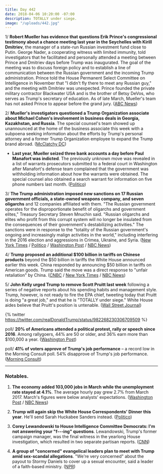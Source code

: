 ```yaml
---
title: Day 442
date: 2018-04-06 10:20:00 -07:00
description: TOTALLY under siege.
image: "/uploads/442.jpg"
---
```


1/ **Robert Mueller has evidence that questions Erik Prince's congressional testimony about a chance meeting last year in the Seychelles with Kirill Dmitriev**, the manager of a state-run Russian investment fund close to Putin. George Nader, a cooperating witness with limited immunity, told investigators that he facilitated and personally attended a meeting between Prince and Dmitriev days before Trump was inaugurated. The goal of the meeting was to discuss foreign policy and to establish a line of communication between the Russian government and the incoming Trump administration. Prince told the House Permanent Select Committee on Intelligence in November that "I didn't fly there to meet any Russian guy," and the meeting with Dmitriev was unexpected. Prince founded the private military contractor Blackwater USA and is the brother of Betsy DeVos, who serves as Trump's secretary of education. As of late March, Mueller's team has not asked Prince to appear before the grand jury. ([ABC News](http://abcnews.go.com/Politics/mueller-evidence-raising-questions-prince-testimony-meeting-russian/story?id=54277090))

2/ **Mueller's investigators questioned a Trump Organization associate about Michael Cohen's involvement in business deals in Georgia, Kazakhstan, and Russia**. The special counsel's team showed up unannounced at the home of the business associate this week with a subpoena seeking information about the efforts by Trump's personal attorney and a former Trump Organization employee to expand the Trump brand abroad. ([McClatchy DC](http://www.mcclatchydc.com/news/nation-world/national/article208090764.html))

* **Last year, Mueller seized three bank accounts a day before Paul Manafort was indicted**. The previously unknown move was revealed in a list of warrants prosecutors submitted to a federal court in Washington after Manafort's defense team complained that the government was withholding information about how the warrants were obtained. The special counsel also obtained a search warrant for information on five phone numbers last month. ([Politico](https://www.politico.com/story/2018/04/05/manafort-mueller-moves-to-seize-bank-accounts-505307))

3/ **The Trump administration imposed new sanctions on 17 Russian government officials, a state-owned weapons company, and seven oligarchs** and 12 companies affiliated with them. "The Russian government operates for the disproportionate benefit of oligarchs and government elites," Treasury Secretary Steven Mnuchin said. "Russian oligarchs and elites who profit from this corrupt system will no longer be insulated from the consequences of their government's destabilizing activities." The sanctions were in response to the "totality of the Russian government's ongoing and increasingly malign activities in the world," including interfering in the 2016 election and aggressions in Crimea, Ukraine, and Syria. ([New York Times](https://www.nytimes.com/2018/04/06/us/politics/trump-sanctions-russia-putin-oligarchs.html) / [Politico](https://www.politico.com/story/2018/04/06/trump-targets-putins-closest-advisors-505500) / [Washington Post](https://www.washingtonpost.com/politics/trump-administration-imposes-sweeping-new-sanctions-on-russian-elite/2018/04/06/97df2782-398e-11e8-b57c-9445cc4dfa5e_story.html) / [NBC News](https://www.nbcnews.com/politics/white-house/trump-imposes-major-sanctions-russian-oligarchs-officials-companies-n863271))

4/ **Trump proposed an additional $100 billion in tariffs on Chinese products** beyond the $50 billion in tariffs the White House announced earlier this week. China responded by announcing $50 billion in tariffs on American goods. Trump said the move was a direct response to "unfair retaliation" by China. ([CNBC](https://www.cnbc.com/2018/04/05/trump-asks-us-trade-representative-to-consider-100-billion-in-additional-tariffs-on-chinese-products.html) / [New York Times](https://www.nytimes.com/2018/04/05/business/trump-trade-war-china.html) / [NBC News](https://www.nbcnews.com/politics/donald-trump/trump-looks-impose-additional-100-billion-china-tariffs-n863176))

5/ **John Kelly urged Trump to remove Scott Pruitt last week** following a series of negative reports about his spending habits and management style. Trump, however, is not ready to fire the EPA chief, tweeting today that Pruitt is doing "a great job," and that he is "TOTALLY under siege." White House aides believe that Pruitt's position is untenable. ([Wall Street Journal](https://www.wsj.com/articles/white-house-chief-of-staff-urges-trump-to-remove-epa-chief-pruitt-1523033081))

{% twitter https://twitter.com/realDonaldTrump/status/982268230306709509 %}

poll/ **20% of Americans attended a political protest, rally or speech since 2016**. Among rallygoers, 44% are 50 or older, and 36% earn more than $100,000 a year. ([Washington Post](https://www.washingtonpost.com/news/national/wp/2018/04/06/feature/in-reaction-to-trump-millions-of-americans-are-joining-protests-and-getting-political/))

poll/ **41% of voters approve of Trump's job performance** – a record low in the Morning Consult poll. 54% disapprove of Trump's job performance. ([Morning Consult](https://morningconsult.com/2018/04/05/trumps-monthly-approval-rating-hits-record-low-in-march/))

---

### Notables.

1. **The economy added 103,000 jobs in March while the unemployment rate stayed at 4.1%**. The average hourly pay grew 2.7% from March 2017. March's figures were below analysts' expectations. ([Washington Post](https://www.washingtonpost.com/news/wonk/wp/2018/04/06/economists-expect-steady-march-jobs-numbers-amid-market-tumult-and-trade-turmoil/) / [NBC News](https://www.nbcnews.com/business/economy/slow-gains-march-only-103-000-jobs-added-economy-n863256))

2. **Trump will again skip the White House Correspondents' Dinner this year**. He'll send Sarah Huckabee Sanders instead. ([Politico](https://www.politico.com/story/2018/04/06/trump-plans-to-again-skip-the-white-house-correspondents-dinner-505507))

3. **Corey Lewandowski to House Intelligence Committee Democrats: I'm not answering your "f---ing" questions**. Lewandowski, Trump's former campaign manager, was the final witness in the yearlong House investigation, which resulted in two separate partisan reports. ([CNN](https://www.cnn.com/2018/04/05/politics/corey-lewandowski-russia-investigation/index.html))

4. **A group of "concerned" evangelical leaders plan to meet with Trump amid sex-scandal allegations**. "We're very concerned" about the payout to Stormy Daniels to cover up a sexual encounter, said a leader of a faith-based ministry. ([NPR](https://www.npr.org/2018/04/06/599972396/concerned-evangelicals-plan-to-meet-with-trump-as-sex-scandals-swirl))

